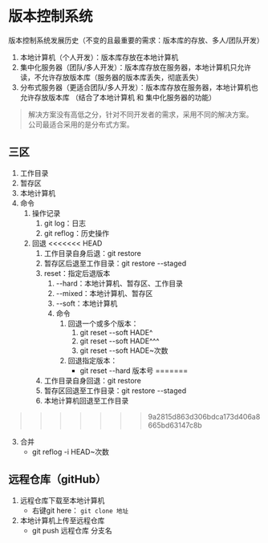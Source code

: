 # 版本控制系统
版本控制系统发展历史（不变的且最重要的需求：版本库的存放、多人/团队开发）
1. 本地计算机（个人开发）：版本库存放在本地计算机
2. 集中化服务器（团队/多人开发）：版本库存放在服务器，本地计算机只允许读，不允许存放版本库（服务器的版本库丢失，彻底丢失）
3. 分布式服务器（更适合团队/多人开发）：版本库存放在服务器，本地计算机也允许存放版本库 （结合了本地计算机 和 集中化服务器的功能）
>解决方案没有高低之分，针对不同开发者的需求，采用不同的解决方案。 公司最适合采用的是分布式方案。


## 三区
1. 工作目录
2. 暂存区
3. 本地计算机
4. 命令
   1. 操作记录
      1. git log：日志
      2. git reflog：历史操作
   2. 回退
<<<<<<< HEAD
      1. 工作目录自身后退：git restore <file>
      2. 暂存区后退至工作目录：git restore --staged <file>
      3. reset：指定后退版本
         1. --hard：本地计算机、暂存区、工作目录
         2. --mixed：本地计算机、暂存区
         3. --soft：本地计算机
         4. 命令
            1. 回退一个或多个版本：
               1. git reset --soft HADE^
               2. git reset --soft HADE^^^
               3. git reset --soft HADE~次数
            2. 回退指定版本：
               - git reset --hard 版本号
=======
      1. 工作目录自身回退：git restore <file>
      2. 暂存区回退至工作目录：git restore --staged <file>
      3. 本地计算机回退至工作目录
>>>>>>> 9a2815d863d306bdca173d406a8665bd63147c8b
   3. 合并
      - git reflog -i HEAD~次数


## 远程仓库（gitHub）
1. 远程仓库下载至本地计算机
   - 右键git here： `git clone 地址`
2. 本地计算机上传至远程仓库
   - git push 远程仓库 分支名
